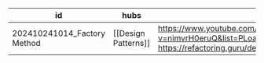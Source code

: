 
| id                          | hubs                | source                                                                                                                                                  |
| --------------------------- | ------------------- | ------------------------------------------------------------------------------------------------------------------------------------------------------- |
| 202410241014_Factory Method | [[Design Patterns]] | https://www.youtube.com/watch?v=nimvrH0eruQ&list=PLoaAbmGPgTSOrVuxwbnDJ14U9J6CXJXUk&index=15<br>https://refactoring.guru/design-patterns/factory-method |


